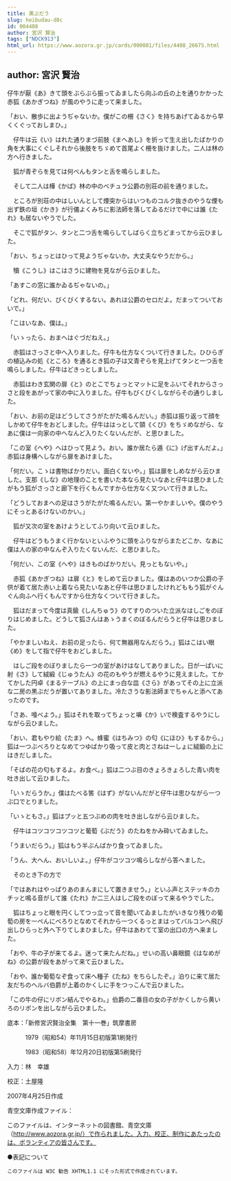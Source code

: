 ```yaml
---
title: 黒ぶだう
slug: heibudau-d8c
id: 004408
author: 宮沢 賢治
tags: ["NDCK913"]
html_url: https://www.aozora.gr.jp/cards/000081/files/4408_26675.html
---
```


## author: 宮沢 賢治

仔牛が厭《あ》きて頭をぶらぶら振ってゐましたら向ふの丘の上を通りかかった赤狐《あかぎつね》が風のやうに走って来ました。

「おい、散歩に出ようぢゃないか。僕がこの柵《さく》を持ちあげてゐるから早くくぐっておしまひ。」

　仔牛は云《い》はれた通りまづ前肢《まへあし》を折って生え出したばかりの角を大事にくぐしそれから後肢をちゞめて首尾よく柵を抜けました。二人は林の方へ行きました。

　狐が青ぞらを見ては何べんもタンと舌を鳴らしました。

　そして二人は樺《かば》林の中のベチュラ公爵の別荘の前を通りました。

　ところが別荘の中はしいんとして煙突からはいつものコルク抜きのやうな煙も出ず鉄の垣《かき》が行儀よくみちに影法師を落してゐるだけで中には誰《たれ》も居ないやうでした。

　そこで狐がタン、タンと二つ舌を鳴らしてしばらく立ちどまってから云ひました。

「おい、ちょっとはひって見ようぢゃないか。大丈夫なやうだから。」

　犢《こうし》はこはさうに建物を見ながら云ひました。

「あすこの窓に誰かゐるぢゃないの。」

「どれ、何だい、びくびくするない。あれは公爵のセロだよ。だまってついておいで。」

「こはいなあ、僕は。」

「いゝったら、おまへはぐづだねえ。」

　赤狐はさっさと中へ入りました。仔牛も仕方なくついて行きました。ひひらぎの植込みの処《ところ》を通るとき狐の子は又青ぞらを見上げてタンと一つ舌を鳴らしました。仔牛はどきっとしました。

　赤狐はわき玄関の扉《と》のとこでちょっとマットに足をふいてそれからさっさと段をあがって家の中に入りました。仔牛もびくびくしながらその通りしました。

「おい、お前の足はどうしてさうがたがた鳴るんだい。」赤狐は振り返って顔をしかめて仔牛をおどしました。仔牛ははっとして頸《くび》をちゞめながら、なあに僕は一向家の中へなんど入りたくないんだが、と思ひました。

「この室《へや》へはひって見よう。おい。誰か居たら遁《に》げ出すんだよ。」赤狐は身構へしながら扉をあけました。

「何だい。こゝは書物ばかりだい。面白くないや。」狐は扉をしめながら云ひました。支那《しな》の地理のことを書いた本なら見たいなあと仔牛は思ひましたがもう狐がさっさと廊下を行くもんですから仕方なく又ついて行きました。

「どうしておまへの足はさうがたがた鳴るんだい。第一やかましいや。僕のやうにそっとあるけないのかい。」

　狐が又次の室をあけようとしてふり向いて云ひました。

　仔牛はどうもうまく行かないといふやうに頭をふりながらまたどこか、なあに僕は人の家の中なんぞ入りたくないんだ、と思ひました。

「何だい、この室《へや》はきものばかりだい。見っともないや。」

　赤狐《あかぎつね》は扉《と》をしめて云ひました。僕はあのいつか公爵の子供が着て居た赤い上着なら見たいなあと仔牛は思ひましたけれどももう狐がぐんぐん向ふへ行くもんですから仕方なくついて行きました。

　狐はだまって今度は真鍮《しんちゅう》のてすりのついた立派なはしごをのぼりはじめました。どうして狐さんはあゝうまくのぼるんだらうと仔牛は思ひました。

「やかましいねえ、お前の足ったら、何て無器用なんだらう。」狐はこはい眼《め》をして指で仔牛をおどしました。

　はしご段をのぼりましたら一つの室があけはなしてありました。日が一ぱいに射《さ》して絨緞《じゅうたん》の花のもやうが燃えるやうに見えました。てかてかした円卓《まるテーブル》の上にまっ白な皿《さら》があってその上に立派な二房の黒ぶだうが置いてありました。冷たさうな影法師までちゃんと添へてあったのです。

「さあ、喰べよう。」狐はそれを取ってちょっと嚊《か》いで検査するやうにしながら云ひました。

「おい、君もやり給《たま》へ。蜂蜜《はちみつ》の匂《にほひ》もするから。」狐は一つぶべろりとなめてつゆばかり吸って皮と肉とさねは一しょに絨鍛の上にはきだしました。

「そばの花の匂もするよ。お食べ。」狐は二つぶ目のきょろきょろした青い肉を吐き出して云ひました。

「いゝだらうか。」僕はたべる筈《はず》がないんだがと仔牛は思ひながら一つぶ口でとりました。

「いゝともさ。」狐はプッと五つぶめの肉を吐き出しながら云ひました。

　仔牛はコツコツコツコツと葡萄《ぶだう》のたねをかみ砕いてゐました。

「うまいだらう。」狐はもう半ぶんばかり食ってゐました。

「うん、大へん、おいしいよ。」仔牛がコツコツ鳴らしながら答へました。

　そのとき下の方で

「ではあれはやっぱりあのまんまにして置きませう。」といふ声とステッキのカチッと鳴る音がして誰《たれ》か二三人はしご段をのぼって来るやうでした。

　狐はちょっと眼を円くしてつっ立って音を聞いてゐましたがいきなり残りの葡萄の房を一ぺんにべろりとなめてそれから一つくるっとまはってバルコンへ飛び出しひらっと外へ下りてしまひました。仔牛はあわてて室の出口の方へ来ました。

「おや、牛の子が来てるよ。迷って来たんだね。」せいの高い鼻眼鏡《はなめがね》の公爵が段をあがって来て云ひました。

「おや、誰か葡萄なぞ食って床へ種子《たね》をちらしたぞ。」泊りに来て居た友だちのヘルバ伯爵が上着のかくしに手をつっこんで云ひました。

「この牛の仔にリボン結んでやるわ。」伯爵の二番目の女の子がかくしから黄いろのリボンを出しながら云ひました。













底本：「新修宮沢賢治全集　第十一巻」筑摩書房


　　　1979（昭和54）年11月15日初版第1刷発行

　　　1983（昭和58）年12月20日初版第5刷発行

入力：林　幸雄

校正：土屋隆

2007年4月25日作成

青空文庫作成ファイル：

このファイルは、インターネットの図書館、青空文庫（http://www.aozora.gr.jp/）で作られました。入力、校正、制作にあたったのは、ボランティアの皆さんです。











●表記について


	このファイルは W3C 勧告 XHTML1.1 にそった形式で作成されています。